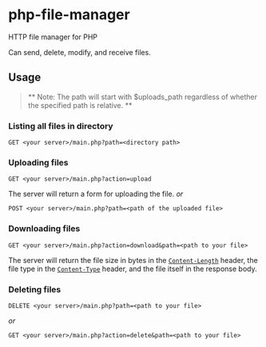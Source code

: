 # php-file-manager
HTTP file manager for PHP

Can send, delete, modify, and receive files.

## Usage
> ** Note: The path will start with $uploads_path regardless of whether the specified path is relative. **
### Listing all files in directory
```
GET <your server>/main.php?path=<directory path>
```
### Uploading files
```
GET <your server>/main.php?action=upload
```
The server will return a form for uploading the file.
*or*
```
POST <your server>/main.php?path=<path of the uploaded file>
```
### Downloading files
```
GET <your server>/main.php?action=download&path=<path to your file>
```
The server will return the file size in bytes in the [`Content-Length`](https://developer.mozilla.org/en-US/docs/Web/HTTP/Headers/Content-Length) header, the file type in the [`Content-Type`](https://developer.mozilla.org/en-US/docs/Web/HTTP/Headers/Content-Type) header, and the file itself in the response body.
### Deleting files
```
DELETE <your server>/main.php?path=<path to your file>
```
*or*
```
GET <your server>/main.php?action=delete&path=<path to your file>